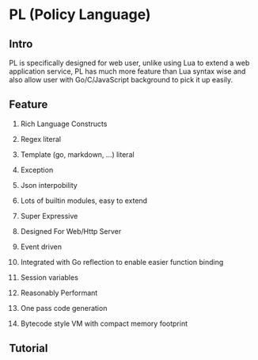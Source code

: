 # PL (Policy Language)

## Intro

PL is specifically designed for web user, unlike using Lua to extend a web
application service, PL has much more feature than Lua syntax wise and also
allow user with Go/C/JavaScript background to pick it up easily.

## Feature

1. Rich Language Constructs

  1. Regex literal
  2. Template (go, markdown, ...) literal
  3. Exception
  4. Json interpobility
  5. Lots of builtin modules, easy to extend
  6. Super Expressive

2. Designed For Web/Http Server

  1. Event driven
  2. Integrated with Go reflection to enable easier function binding
  3. Session variables

3. Reasonably Performant
  1. One pass code generation
  2. Bytecode style VM with compact memory footprint

## Tutorial

